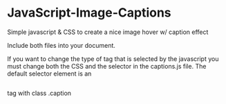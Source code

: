 JavaScript-Image-Captions
=========================

Simple javascript &amp; CSS to create a nice image hover w/ caption effect


Include both files into your document.

If you want to change the type of tag that is selected by the javascript you must change both the CSS and the selector
in the captions.js file. The default selector element is an <pre><a></pre> tag with class .caption

